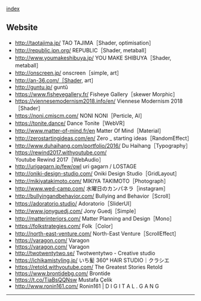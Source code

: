 
[index](https://github.com/daumkuchen/bookmarks/blob/master/README.md)

## Website
* http://taotajima.jp/ TAO TAJIMA［Shader, optimisation］
* http://republic.jpn.org/ REPUBLIC［Shader, metaball］
* http://www.youmakeshibuya.jp/ YOU MAKE SHIBUYA［Shader, metaball］
* http://onscreen.jp/ onscreen［simple, art］
* http://an-36.com/［Shader, art］
* http://guntu.jp/ guntû
* https://www.fisheyegallery.fr/ Fisheye Gallery［skewer Morphic］
* https://viennesemodernism2018.info/en/ Viennese Modernism 2018［Shader］
* https://noni.cmiscm.com/ NONI NONI［Perticle, AI］
* https://tonite.dance/ Dance Tonite［WebVR］
* http://www.matter-of-mind.fr/en Matter Of Mind［Material］
* http://zerostartingideas.com/en/ Zero _ starting ideas［RandomEffect］
* http://www.duhaihang.com/portfolio/2016/ Du Haihang［Typography］
* https://rewind2017.withyoutube.com/ Youtube Rewind 2017［WebAudio］
* http://urigagarn.jp/few/owl uri gagarn / LOSTAGE
* http://oniki-design-studio.com/ Oniki Design Studio［GridLayout］
* http://mikiyatakimoto.com/ MIKIYA TAKIMOTO［Photograph］
* http://www.wed-camp.com/ 水曜日のカンパネラ［instagram］
* http://bullyingandbehavior.com/ Bullying and Behavior［Scroll］
* https://adoratorio.studio/ Adoratorio［SliderUI］
* http://www.jonyguedj.com/ Jony Guedj［Simple］
* http://matterinteriors.com/ Matter Planning and Design［Mono］
* https://folkstrategies.com/ Folk［Color］
* http://north-east-venture.com/ North-East Venture［ScrollEffect］
* https://varagon.com/ Varagon
* https://varagon.com/ Varagon
* http://twotwentytwo.se/ Twotwentytwo - Creative studio
* https://ichikamistyling.jp/ いち髪 360° HAIR STUDIO｜クラシエ
* https://retold.withyoutube.com/ The Greatest Stories Retold
* https://www.brontidebg.com/ Brontide
* https://t.co/TiaBsQQNsw Mustafa Çelik
* http://www.ronin161.com/ Ronin161 | D I G I T A L . G A N G

***
